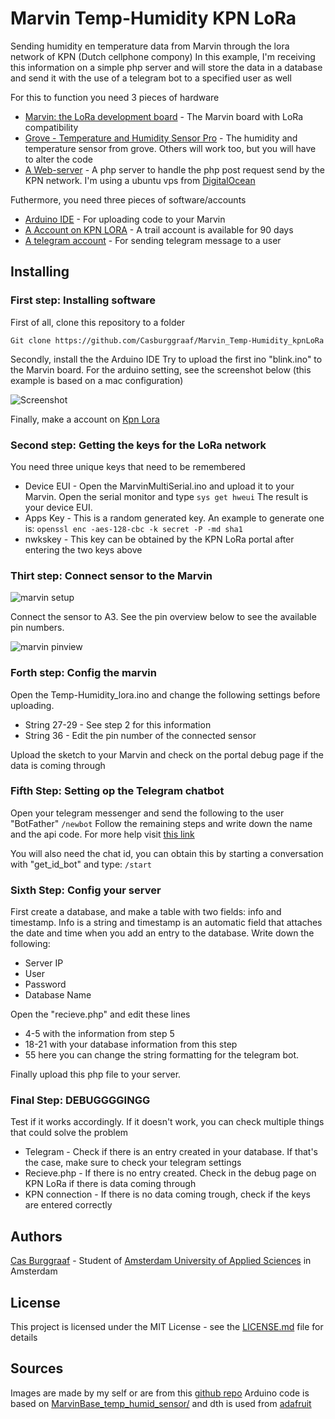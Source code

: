 # Marvin Temp-Humidity KPN LoRa
Sending humidity en temperature data from Marvin through the lora network of KPN (Dutch cellphone compony)
In this example, I'm receiving this information on a simple php server and will store the data in a database and send it with the use of a telegram bot to a specified user as well

For this to function you need 3 pieces of hardware
* [Marvin: the LoRa development board](https://www.kickstarter.com/projects/688158475/marvin-the-lora-development-board) - The Marvin board with LoRa compatibility
* [Grove - Temperature and Humidity Sensor Pro](http://wiki.seeed.cc/Grove-Temperature_and_Humidity_Sensor_Pro/) - The humidity and temperature sensor from grove. Others will work too, but you will have to alter the code
* [A Web-server](https://m.do.co/c/5307d376ecef) - A php server to handle the php post request send by the KPN network. I'm using a ubuntu vps from [DigitalOcean](https://m.do.co/c/5307d376ecef)

Futhermore, you need three pieces of software/accounts
* [Arduino IDE](https://www.arduino.cc/en/Main/Software) - For uploading code to your Marvin
* [A Account on KPN LORA](https://loradeveloper.mendixcloud.com/login.html) - A trail account is available for 90 days
* [A telegram account](https://telegram.org) - For sending telegram message to a user

## Installing

### First step: Installing software
First of all, clone this repository to a folder

`Git clone https://github.com/Casburggraaf/Marvin_Temp-Humidity_kpnLoRa`

Secondly, install the the Arduino IDE
Try to upload the first ino "blink.ino" to the Marvin board. For the arduino setting, see the screenshot below (this example is based on a mac configuration)

![Screenshot](../master/images/screenshot_arduino.png&s=100)

Finally, make a account on [Kpn Lora](https://loradeveloper.mendixcloud.com/login.html)

### Second step: Getting the keys for the LoRa network
You need three unique keys that need to be remembered
* Device EUI - Open the MarvinMultiSerial.ino and upload it to your Marvin. Open the serial monitor and type
`sys get hweui`
The result is your device EUI.
* Apps Key - This is a random generated key. An example to generate one is:
`openssl enc -aes-128-cbc -k secret -P -md sha1`
* nwkskey - This key can be obtained by the KPN LoRa portal after entering the two keys above

### Thirt step: Connect sensor to the Marvin
![marvin setup](../master/images/marvin_sensor.jpg&s=200)

Connect the sensor to A3. See the pin overview below to see the available pin numbers.

![marvin pinview](../master/images/marvin_pins.jpeg&s=200)

### Forth step: Config the marvin
Open the Temp-Humidity_lora.ino and change the following settings before uploading.
* String 27-29 - See step 2 for this information
* String 36 - Edit the pin number of the connected sensor

Upload the sketch to your Marvin and check on the portal debug page if the data is coming through

### Fifth Step: Setting op the Telegram chatbot
Open your telegram messenger and send the following to the user "BotFather"
`/newbot`
Follow the remaining steps and write down the name and the api code.
For more help visit [this link](https://core.telegram.org/bots)

You will also need the chat id, you can obtain this by starting a conversation with "get_id_bot" and type:
`/start`

### Sixth Step: Config your server
First create a database, and make a table with two fields: info and timestamp. Info is a string and timestamp is an automatic field that attaches the date and time when you add an entry to the database.
Write down the following:
* Server IP
* User
* Password
* Database Name

Open the "recieve.php" and edit these lines
* 4-5 with the information from step 5
* 18-21 with your database information from this step
* 55 here you can change the string formatting for the telegram bot.

Finally upload this php file to your server.

### Final Step: DEBUGGGGINGG
Test if it works accordingly.
If it doesn't work, you can check multiple things that could solve the problem
* Telegram - Check if there is an entry created in your database. If that's the case, make sure to check your telegram settings
* Recieve.php - If there is no entry created. Check in the debug page on KPN LoRa if there is data coming through
* KPN connection - If there is no data coming trough, check if the keys are entered correctly


## Authors
[Cas Burggraaf](https://www.casburggraaf.com) - Student of [Amsterdam University of Applied Sciences](http://www.amsterdamuas.com) in Amsterdam

## License
This project is licensed under the MIT License - see the [LICENSE.md](LICENSE.md) file for details

## Sources
Images are made by my self or are from this [github repo](https://github.com/iotacademy/marvin/tree/master/Software)
Arduino code is based on [MarvinBase_temp_humid_sensor/](https://github.com/iotacademy/marvin/tree/master/Software/MarvinBase_temp_humid_sensor) and dth is used from [adafruit](https://github.com/adafruit/DHT-sensor-library)
